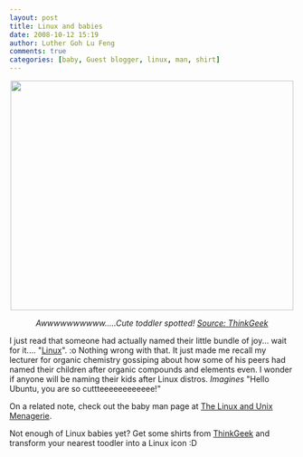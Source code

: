 ```yaml
---
layout: post
title: Linux and babies
date: 2008-10-12 15:19
author: Luther Goh Lu Feng
comments: true
categories: [baby, Guest blogger, linux, man, shirt]
---
```

<div align="center">
<em><a href='http://linuxNUS.org/wp-content/uploads/2008/10/baby.jpg'><img src="http://linuxNUS.org/wp-content/uploads/2008/10/baby.jpg" alt="" title="baby" width="500" height="406" class="aligncenter size-full wp-image-107" /></a>

Awwwwwwwwww.....Cute toddler spotted! <a href="http://www.thinkgeek.com/tshirts/kids/5ace/action/21059cb/">Source: ThinkGeek</a></em></div>

I just read that someone had actually named their little bundle of joy... wait for it.... "<a href="http://www.linux.com/feature/149992">Linux</a>". :o Nothing wrong with that. It just made me recall my lecturer for organic chemistry gossiping about how some of his peers had named their children after organic compounds and elements even. I wonder if anyone will be naming their kids after Linux distros. *Imagines* "Hello Ubuntu, you are so cuttteeeeeeeeeeee!"

On a related note, check out the baby man page at <a href="http://linuxshellaccount.blogspot.com/2008/09/baby-man-page-more-linux-and-unix-jokes.html">The Linux and Unix Menagerie</a>.

Not enough of Linux babies yet? Get some shirts from <a href="http://www.thinkgeek.com/tshirts/kids/5ace/action/21059cb/">ThinkGeek</a> and transform your nearest toodler into a Linux icon :D
